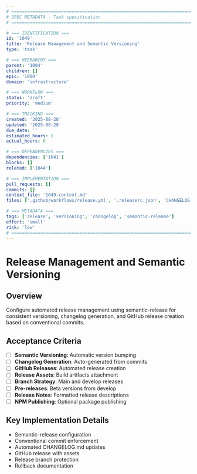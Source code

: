```yaml
---
# ============================================================================
# SPEC METADATA - Task specification
# ============================================================================

# === IDENTIFICATION ===
id: '1049'
title: 'Release Management and Semantic Versioning'
type: 'task'

# === HIERARCHY ===
parent: '1004'
children: []
epic: '1000'
domain: 'infrastructure'

# === WORKFLOW ===
status: 'draft'
priority: 'medium'

# === TRACKING ===
created: '2025-08-28'
updated: '2025-08-28'
due_date: ''
estimated_hours: 1
actual_hours: 0

# === DEPENDENCIES ===
dependencies: ['1041']
blocks: []
related: ['1044']

# === IMPLEMENTATION ===
pull_requests: []
commits: []
context_file: '1049.context.md'
files: ['.github/workflows/release.yml', '.releaserc.json', 'CHANGELOG.md']

# === METADATA ===
tags: ['release', 'versioning', 'changelog', 'semantic-release']
effort: 'small'
risk: 'low'
# ============================================================================
---
```


# Release Management and Semantic Versioning

## Overview

Configure automated release management using semantic-release for consistent versioning, changelog generation, and GitHub release creation based on conventional commits.

## Acceptance Criteria

- [ ] **Semantic Versioning**: Automatic version bumping
- [ ] **Changelog Generation**: Auto-generated from commits
- [ ] **GitHub Releases**: Automated release creation
- [ ] **Release Assets**: Build artifacts attachment
- [ ] **Branch Strategy**: Main and develop releases
- [ ] **Pre-releases**: Beta versions from develop
- [ ] **Release Notes**: Formatted release descriptions
- [ ] **NPM Publishing**: Optional package publishing

## Key Implementation Details

- Semantic-release configuration
- Conventional commit enforcement
- Automated CHANGELOG.md updates
- GitHub release with assets
- Release branch protection
- Rollback documentation
